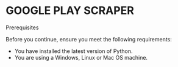 # GOOGLE PLAY SCRAPER

Prerequisites

Before you continue, ensure you meet the following requirements:

* You have installed the latest version of Python.
* You are using a Windows, Linux or Mac OS machine.